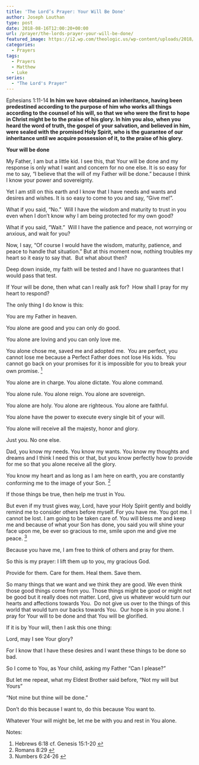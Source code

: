 ```yaml
---
title: 'The Lord’s Prayer: Your Will Be Done'
author: Joseph Louthan
type: post
date: 2018-08-16T12:00:20+00:00
url: /prayer/the-lords-prayer-your-will-be-done/
featured_image: https://i2.wp.com/theologic.us/wp-content/uploads/2018/08/Fashion-Goblet-Red-Wine-Cup-Handmade-Chinese-Style-Handmade-Natural-Wooden-Tea-Cups-Wooden-Cups-Drinkware.jpg_640x640.jpg?resize=640%2C510
categories:
  - Prayers
tags:
  - Prayers
  - Matthew
  - Luke
series:
  - "The Lord's Prayer"
---
```

<p class="p1">
  Ephesians 1:11-14 <strong>In him we have obtained an inheritance, having been predestined according to the purpose of him who works all things according to the counsel of his will, so that we who were the first to hope in Christ might be to the praise of his glory. In him you also, when you heard the word of truth, the gospel of your salvation, and believed in him, were sealed with the promised Holy Spirit, who is the guarantee of our inheritance until we acquire possession of it, to the praise of his glory.</strong>
</p>

<p class="p2">
  <strong>Your will be done</strong>
</p>

<p class="p2">
  My Father, I am but a little kid. I see this, that Your will be done and my response is only what I want and concern for no one else. It is so easy for me to say, “I believe that the will of my Father will be done.” because I think I know your power and sovereignty.
</p>

<p class="p2">
  Yet I am still on this earth and I know that I have needs and wants and desires and wishes. It is so easy to come to you and say, “Give me!”.
</p>

<p class="p2">
  What if you said, “No.”<span class="Apple-converted-space">  </span>Will I have the wisdom and maturity to trust in you even when I don’t know why I am being protected for my own good?
</p>

<p class="p2">
  What if you said, “Wait.”<span class="Apple-converted-space">  </span>Will I have the patience and peace, not worrying or anxious, and wait for you?
</p>

<p class="p2">
  Now, I say, “Of course I would have the wisdom, maturity, patience, and peace to handle that situation.” But at this moment now, nothing troubles my heart so it easy to say that.<span class="Apple-converted-space">  </span>But what about then?
</p>

<p class="p2">
  Deep down inside, my faith will be tested and I have no guarantees that I would pass that test.
</p>

<p class="p2">
  If Your will be done, then what can I really ask for?<span class="Apple-converted-space">  </span>How shall I pray for my heart to respond?
</p>

<p class="p2">
  The only thing I do know is this:
</p>

<p class="p2">
  You are my Father in heaven.
</p>

<p class="p2">
  You alone are good and you can only do good.
</p>

<p class="p2">
  You alone are loving and you can only love me.
</p>

<p class="p2">
  You alone chose me, saved me and adopted me.<span class="Apple-converted-space">  </span>You are perfect, you cannot lose me because a Perfect Father does not lose His kids.<span class="Apple-converted-space">  </span>You cannot go back on your promises for it is impossible for you to break your own promise. <a class="simple-footnote" title="Hebrews 6:18 cf. Genesis 15:1-20" id="return-note-3823-1" href="#note-3823-1"><sup>1</sup></a>
</p>

<p class="p2">
  You alone are in charge. You alone dictate. You alone command.
</p>

<p class="p2">
  You alone rule. You alone reign. You alone are sovereign.
</p>

<p class="p2">
  You alone are holy. You alone are righteous. You alone are faithful.
</p>

<p class="p2">
  You alone have the power to execute every single bit of your will.
</p>

<p class="p2">
  You alone will receive all the majesty, honor and glory.
</p>

<p class="p2">
  Just you. No one else.
</p>

<p class="p2">
  Dad, you know my needs. You know my wants. You know my thoughts and dreams and I think I need this or that, but you know perfectly how to provide for me so that you alone receive all the glory.
</p>

<p class="p2">
  You know my heart and as long as I am here on earth, you are constantly conforming me to the image of your Son. <a class="simple-footnote" title="Romans 8:29" id="return-note-3823-2" href="#note-3823-2"><sup>2</sup></a>
</p>

<p class="p2">
  If those things be true, then help me trust in You.
</p>

<p class="p2">
  But even if my trust gives way, Lord, have your Holy Spirit gently and boldly remind me to consider others before myself. For you have me. You got me. I cannot be lost. I am going to be taken care of. You will bless me and keep me and because of what your Son has done, you said you will shine your face upon me, be ever so gracious to me, smile upon me and give me peace. <a class="simple-footnote" title="Numbers 6:24-26" id="return-note-3823-3" href="#note-3823-3"><sup>3</sup></a>
</p>

<p class="p2">
  Because you have me, I am free to think of others and pray for them.
</p>

<p class="p2">
  So this is my prayer: I lift them up to you, my gracious God.
</p>

<p class="p2">
  Provide for them. Care for them. Heal them. Save them.
</p>

<p class="p2">
  So many things that we want and we think they are good. We even think those good things come from you. Those things might be good or might not be good but it really does not matter. Lord, give us whatever would turn our hearts and affections towards You.<span class="Apple-converted-space">  </span>Do not give us over to the things of this world that would turn our backs towards You.<span class="Apple-converted-space">  </span>Our hope is in you alone. I pray for Your will to be done and that You will be glorified.
</p>

<p class="p2">
  If it is by Your will, then I ask this one thing:
</p>

<p class="p2">
  Lord, may I see Your glory?
</p>

<p class="p2">
  For I know that I have these desires and I want these things to be done so bad.
</p>

<p class="p2">
  So I come to You, as Your child, asking my Father “Can I please?”
</p>

<p class="p2">
  But let me repeat, what my Eldest Brother said before, “Not my will but Yours”
</p>

<p class="p2">
  “Not mine but thine will be done.”
</p>

<p class="p2">
  Don’t do this because I want to, do this because You want to.
</p>

<p class="p2">
  Whatever Your will might be, let me be with you and rest in You alone.
</p>

<div class="simple-footnotes">
  <p class="notes">
    Notes:
  </p>
  
  <ol>
    <li id="note-3823-1">
      Hebrews 6:18 cf. Genesis 15:1-20 <a href="#return-note-3823-1">&#8617;</a>
    </li>
    <li id="note-3823-2">
      Romans 8:29 <a href="#return-note-3823-2">&#8617;</a>
    </li>
    <li id="note-3823-3">
      Numbers 6:24-26 <a href="#return-note-3823-3">&#8617;</a>
    </li>
  </ol>
</div>